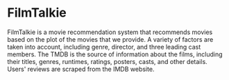 # FilmTalkie
 
FilmTalkie is a movie recommendation system that recommends movies based on the plot of the movies that we provide. A variety of factors are taken into account, including genre, director, and three leading cast members. The TMDB is the source of information about the films, including their titles, genres, runtimes, ratings, posters, casts, and other details. Users' reviews are scraped from the IMDB website.
